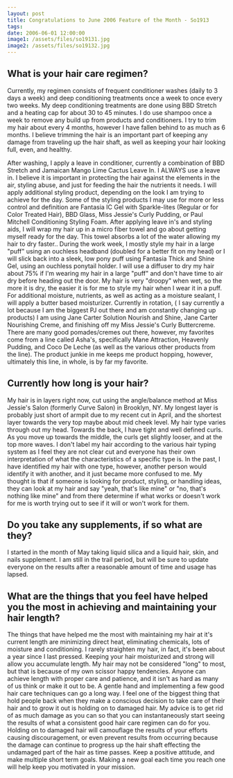 ```yaml
---
layout: post
title: Congratulations to June 2006 Feature of the Month - So1913
tags:
date: 2006-06-01 12:00:00
image1: /assets/files/so19131.jpg
image2: /assets/files/so19132.jpg
---
```

## What is your hair care regimen?

Currently, my regimen consists of frequent conditioner washes (daily to 3 days a week) and deep conditioning treatments once a week to once every two weeks. My deep conditioning treatments are done using BBD Stretch and a heating cap for about 30 to 45 minutes. I do use shampoo once a week to remove any build up from products and conditioners. I try to trim my hair about every 4 months, however I have fallen behind to as much as 6 months. I believe trimming the hair is an important part of keeping any damage from traveling up the hair shaft, as well as keeping your hair looking full, even, and healthy.

After washing, I apply a leave in conditioner, currently a combination of BBD Stretch and Jamaican Mango Lime Cactus Leave In. I ALWAYS use a leave in. I believe it is important in protecting the hair against the elements in the air, styling abuse, and just for feeding the hair the nutrients it needs. I will apply additional styling product, depending on the look I am trying to achieve for the day. Some of the styling products I may use for more or less control and definition are Fantasia IC Gel with Sparkle-lites (Regular or for Color Treated Hair), BBD Glass, Miss Jessie's Curly Pudding, or Paul Mitchell Conditioning Styling Foam. After applying leave in's and styling aids, I will wrap my hair up in a micro fiber towel and go about getting myself ready for the day. This towel absorbs a lot of the water allowing my hair to dry faster.. During the work week, I mostly style my hair in a large "puff" using an ouchless headband (doubled for a better fit on my head) or I will slick back into a sleek, low pony puff using Fantasia Thick and Shine Gel, using an ouchless ponytail holder. I will use a diffuser to dry my hair about 75% if I'm wearing my hair in a large "puff" and don't have time to air dry before heading out the door. My hair is very "droopy" when wet, so the more it is dry, the easier it is for me to style my hair when I wear it in a puff. For additional moisture, nutrients, as well as acting as a moisture sealant, I will apply a butter based moisturizer. Currently in rotation, ( I say currently a lot because I am the biggest PJ out there and am constantly changing up products) I am using Jane Carter Solution Nourish and Shine, Jane Carter Nourishing Creme, and finishing off my Miss Jessie's Curly Buttercreme. There are many good pomades/cremes out there, however, my favorites come from a line called Asha's, specifically Mane Attraction, Heavenly Pudding, and Coco De Leche (as well as the various other products from the line). The product junkie in me keeps me product hopping, however, ultimately this line, in whole, is by far my favorite.

## Currently how long is your hair?

My hair is in layers right now, cut using the angle/balance method at Miss Jessie's Salon (formerly Curve Salon) in Brooklyn, NY. My longest layer is probably just short of armpit due to my recent cut in April, and the shortest layer towards the very top maybe about mid cheek level. My hair type varies through out my head. Towards the back, I have tight and well defined curls. As you move up towards the middle, the curls get slightly looser, and at the top more waves. I don't label my hair according to the various hair typing system as I feel they are not clear cut and everyone has their own interpretation of what the characteristics of a specific type is. In the past, I have identified my hair with one type, however, another person would identify it with another, and it just became more confused to me. My thought is that if someone is looking for product, styling, or handling ideas, they can look at my hair and say "yeah, that's like mine" or "no, that's nothing like mine" and from there determine if what works or doesn't work for me is worth trying out to see if it will or won't work for them.

## Do you take any supplements, if so what are they?

I started in the month of May taking liquid silica and a liquid hair, skin, and nails supplement. I am still in the trail period, but will be sure to update everyone on the results after a reasonable amount of time and usage has lapsed.

## What are the things that you feel have helped you the most in achieving and maintaining your hair length?

The things that have helped me the most with maintaining my hair at it's current length are minimizing direct heat, eliminating chemicals, lots of moisture and conditioning. I rarely straighten my hair, in fact, it's been about a year since I last pressed. Keeping your hair moisturized and strong will allow you accumulate length. My hair may not be considered "long" to most, but that is because of my own scissor happy tendencies. Anyone can achieve length with proper care and patience, and it isn't as hard as many of us think or make it out to be. A gentle hand and implementing a few good hair care techniques can go a long way. I feel one of the biggest thing that hold people back when they make a conscious decision to take care of their hair and to grow it out is holding on to damaged hair. My advice is to get rid of as much damage as you can so that you can instantaneously start seeing the results of what a consistent good hair care regimen can do for you. Holding on to damaged hair will camouflage the results of your efforts causing discouragement, or even prevent results from occurring because the damage can continue to progress up the hair shaft effecting the undamaged part of the hair as time passes. Keep a positive attitude, and make multiple short term goals. Making a new goal each time you reach one will help keep you motivated in your mission.